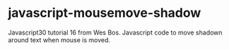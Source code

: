 # javascript-mousemove-shadow
Javascript30 tutorial 16 from Wes Bos. Javascript code to move shadown around text when mouse is moved. 
